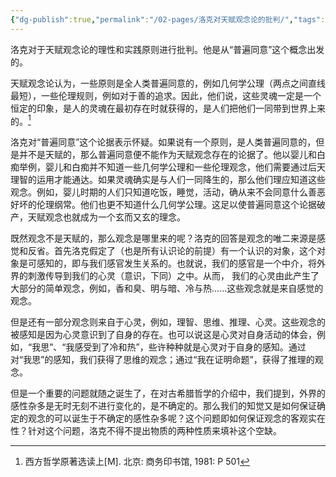 ```yaml
---
{"dg-publish":true,"permalink":"/02-pages/洛克对天赋观念论的批判/","tags":["personal/blog","哲学/近代哲学/洛克"]}
---
```


洛克对于天赋观念论的理性和实践原则进行批判。他是从“普遍同意”这个概念出发的。

天赋观念论认为，一些原则是全人类普遍同意的，例如几何学公理（两点之间直线最短），一些伦理规则，例如对于善的追求。因此，他们说，这些灵魂一定是一个恒定的印象，是人的灵魂在最初存在时就获得的，是人们把他们一同带到世界上来的。[^1]

洛克对“普遍同意”这个论据表示怀疑。如果说有一个原则，是人类普遍同意的，但是并不是天赋的，那么普遍同意便不能作为天赋观念存在的论据了。他以婴儿和白痴举例，婴儿和白痴并不知道一些几何学公理和一些伦理观念，他们需要通过后天理智的运用才能通达。如果灵魂确实是与人们一同降生的，那么他们理应知道这些观念。例如，婴儿时期的人们只知道吃饭，睡觉，活动，确从来不会同意什么善恶好坏的伦理纲常。他们也更不知道什么几何学公理。这足以使普遍同意这个论据破产，天赋观念也就成为一个玄而又玄的理念。

既然观念不是天赋的，那么观念是哪里来的呢？洛克的回答是观念的唯二来源是感觉和反省。首先洛克假定了（也是所有认识论的前提）有一个认识的对象，这个对象是可感知的，即与我们感官发生关系的。也就说，我们的感官是一个中介，将外界的刺激传导到我们的心灵（意识，下同）之中。从而， 我们的心灵由此产生了大部分的简单观念，例如，香和臭、明与暗、冷与热......这些观念就是来自感觉的观念。

但是还有一部分观念则来自于心灵，例如，理智、思维、推理、心灵。这些观念的被感知是因为心灵意识到了自身的存在。也可以说这是心灵对自身活动的体会，例如，“我思”、“我感受到了冷和热”，些许种种就是心灵对于自身的感知。通过对“我思”的感知，我们获得了思维的观念；通过“我在证明命题”，获得了推理的观念。

但是一个重要的问题就随之诞生了，在对古希腊哲学的介绍中，我们提到，外界的感性杂多是无时无刻不进行变化的，是不确定的。那么我们的知觉又是如何保证确定的观念的可以诞生于不确定的感性杂多呢？这个问题即如何保证观念的客观实在性？针对这个问题，洛克不得不提出物质的两种性质来填补这个空缺。



[^1]: 西方哲学原著选读上[M]. 北京: 商务印书馆, 1981: P 501



